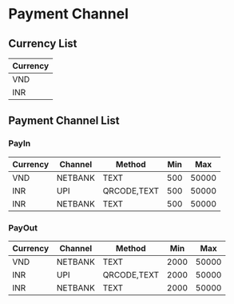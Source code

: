 # Payment Channel

## Currency List

|Currency |
|:--------|
|VND      |
|INR      |

## Payment Channel List

### PayIn

|Currency  |Channel    |Method      |Min   |Max   |
|----------|-----------|------------|------|------|
|VND       |NETBANK    |TEXT        |500   |50000 |
|INR       |UPI        |QRCODE,TEXT |500   |50000 |
|INR       |NETBANK    |TEXT        |500   |50000 |

### PayOut

|Currency  |Channel    |Method      |Min   |Max   |
|----------|-----------|------------|------|------|
|VND       |NETBANK    |TEXT        |2000  |50000 |
|INR       |UPI        |QRCODE,TEXT |2000  |50000 |
|INR       |NETBANK    |TEXT        |2000  |50000 |